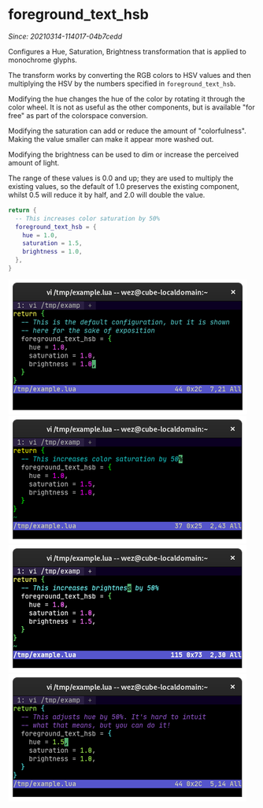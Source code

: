 # foreground_text_hsb

*Since: 20210314-114017-04b7cedd*

Configures a Hue, Saturation, Brightness transformation that is applied to
monochrome glyphs.

The transform works by converting the RGB colors to HSV values and
then multiplying the HSV by the numbers specified in `foreground_text_hsb`.

Modifying the hue changes the hue of the color by rotating it through the color
wheel. It is not as useful as the other components, but is available "for free"
as part of the colorspace conversion.

Modifying the saturation can add or reduce the amount of "colorfulness". Making
the value smaller can make it appear more washed out.

Modifying the brightness can be used to dim or increase the perceived amount of
light.

The range of these values is 0.0 and up; they are used to multiply the existing
values, so the default of 1.0 preserves the existing component, whilst 0.5 will
reduce it by half, and 2.0 will double the value.

```lua
return {
  -- This increases color saturation by 50%
  foreground_text_hsb = {
    hue = 1.0,
    saturation = 1.5,
    brightness = 1.0,
  },
}
```

![demonstrating the appearance of the default value](../../../screenshots/foreground-text-hsb-1-1-1.png)
![demonstrating setting saturating to 1.5](../../../screenshots/foreground-text-hsb-1-1.5-1.png)
![demonstrating setting brightness to 1.5](../../../screenshots/foreground-text-hsb-1-1-1.5.png)
![demonstrating setting hue to 1.5](../../../screenshots/foreground-text-hsb-1.5-1-1.png)
